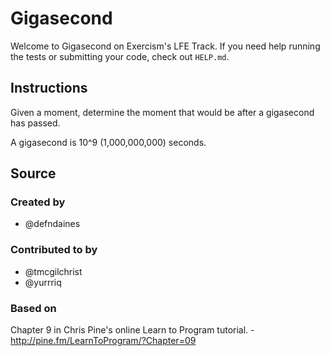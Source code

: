 # Gigasecond

Welcome to Gigasecond on Exercism's LFE Track.
If you need help running the tests or submitting your code, check out `HELP.md`.

## Instructions

Given a moment, determine the moment that would be after a gigasecond
has passed.

A gigasecond is 10^9 (1,000,000,000) seconds.

## Source

### Created by

- @defndaines

### Contributed to by

- @tmcgilchrist
- @yurrriq

### Based on

Chapter 9 in Chris Pine's online Learn to Program tutorial. - http://pine.fm/LearnToProgram/?Chapter=09